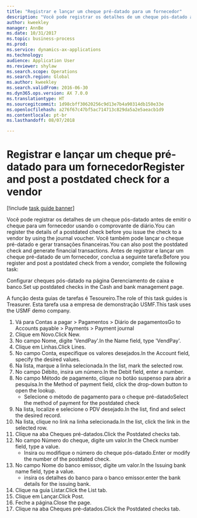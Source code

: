 ```yaml
--- 
title: "Registrar e lançar um cheque pré-datado para um fornecedor"
description: "Você pode registrar os detalhes de um cheque pós-datado antes de emitir o cheque para um fornecedor usando o comprovante de diário."
author: kweekley
manager: AnnBe
ms.date: 10/31/2017
ms.topic: business-process
ms.prod: 
ms.service: dynamics-ax-applications
ms.technology: 
audience: Application User
ms.reviewer: shylaw
ms.search.scope: Operations
ms.search.region: Global
ms.author: kweekley
ms.search.validFrom: 2016-06-30
ms.dyn365.ops.version: AX 7.0.0
ms.translationtype: HT
ms.sourcegitcommit: 1d98cbff30620256c9d13e7b4a90314db150e33e
ms.openlocfilehash: a276f67c47bf5ac714713c829da5a2e5aeacb1d9
ms.contentlocale: pt-br
ms.lasthandoff: 08/07/2018

---
```

# <a name="register-and-post-a-postdated-check-for-a-vendor"></a><span data-ttu-id="344d9-103">Registrar e lançar um cheque pré-datado para um fornecedor</span><span class="sxs-lookup"><span data-stu-id="344d9-103">Register and post a postdated check for a vendor</span></span>

[!include [task guide banner](../../includes/task-guide-banner.md)]

<span data-ttu-id="344d9-104">Você pode registrar os detalhes de um cheque pós-datado antes de emitir o cheque para um fornecedor usando o comprovante de diário.</span><span class="sxs-lookup"><span data-stu-id="344d9-104">You can register the details of a postdated check before you issue the check to a vendor by using the journal voucher.</span></span> <span data-ttu-id="344d9-105">Você também pode lançar o cheque pré-datado e gerar transações financeiras.</span><span class="sxs-lookup"><span data-stu-id="344d9-105">You can also post the postdated check and generate financial transactions.</span></span> <span data-ttu-id="344d9-106">Antes de registrar e lançar um cheque pré-datado de um fornecedor, conclua a seguinte tarefa:</span><span class="sxs-lookup"><span data-stu-id="344d9-106">Before you register and post a postdated check from a vendor, complete the following task:</span></span> 

<span data-ttu-id="344d9-107">Configurar cheques pós-datado na página Gerenciamento de caixa e banco.</span><span class="sxs-lookup"><span data-stu-id="344d9-107">Set up postdated checks in the Cash and bank management page.</span></span> 



<span data-ttu-id="344d9-108">A função desta guias de tarefas é Tesoureiro.</span><span class="sxs-lookup"><span data-stu-id="344d9-108">The role of this task guides is Treasurer.</span></span> <span data-ttu-id="344d9-109">Esta tarefa usa a empresa de demonstração USMF.</span><span class="sxs-lookup"><span data-stu-id="344d9-109">This task uses the USMF demo company.</span></span>

1. <span data-ttu-id="344d9-110">Vá para Contas a pagar > Pagamentos > Diário de pagamentos</span><span class="sxs-lookup"><span data-stu-id="344d9-110">Go to Accounts payable > Payments > Payment journal</span></span>
2. <span data-ttu-id="344d9-111">Clique em Novo.</span><span class="sxs-lookup"><span data-stu-id="344d9-111">Click New.</span></span>
3. <span data-ttu-id="344d9-112">No campo Nome, digite 'VendPay'.</span><span class="sxs-lookup"><span data-stu-id="344d9-112">In the Name field, type 'VendPay'.</span></span>
4. <span data-ttu-id="344d9-113">Clique em Linhas.</span><span class="sxs-lookup"><span data-stu-id="344d9-113">Click Lines.</span></span>
5. <span data-ttu-id="344d9-114">No campo Conta, especifique os valores desejados.</span><span class="sxs-lookup"><span data-stu-id="344d9-114">In the Account field, specify the desired values.</span></span>
6. <span data-ttu-id="344d9-115">Na lista, marque a linha selecionada.</span><span class="sxs-lookup"><span data-stu-id="344d9-115">In the list, mark the selected row.</span></span>
7. <span data-ttu-id="344d9-116">No campo Débito, insira um número.</span><span class="sxs-lookup"><span data-stu-id="344d9-116">In the Debit field, enter a number.</span></span>
8. <span data-ttu-id="344d9-117">No campo Método de pagamento, clique no botão suspenso para abrir a pesquisa.</span><span class="sxs-lookup"><span data-stu-id="344d9-117">In the Method of payment field, click the drop-down button to open the lookup.</span></span>
    * <span data-ttu-id="344d9-118">Selecione o método de pagamento para o cheque pré-datado</span><span class="sxs-lookup"><span data-stu-id="344d9-118">Select the method of payment for the postdated check</span></span>  
9. <span data-ttu-id="344d9-119">Na lista, localize e selecione o PDV desejado.</span><span class="sxs-lookup"><span data-stu-id="344d9-119">In the list, find and select the desired record.</span></span>
10. <span data-ttu-id="344d9-120">Na lista, clique no link na linha selecionada.</span><span class="sxs-lookup"><span data-stu-id="344d9-120">In the list, click the link in the selected row.</span></span>
11. <span data-ttu-id="344d9-121">Clique na aba Cheques pré-datados.</span><span class="sxs-lookup"><span data-stu-id="344d9-121">Click the Postdated checks tab.</span></span>
12. <span data-ttu-id="344d9-122">No campo Número do cheque, digite um valor.</span><span class="sxs-lookup"><span data-stu-id="344d9-122">In the Check number field, type a value.</span></span>
    * <span data-ttu-id="344d9-123">Insira ou modifique o número do cheque pós-datado.</span><span class="sxs-lookup"><span data-stu-id="344d9-123">Enter or modify the number of the postdated check.</span></span>  
13. <span data-ttu-id="344d9-124">No campo Nome do banco emissor, digite um valor.</span><span class="sxs-lookup"><span data-stu-id="344d9-124">In the Issuing bank name field, type a value.</span></span>
    * <span data-ttu-id="344d9-125">insira os detalhes do banco para o banco emissor.</span><span class="sxs-lookup"><span data-stu-id="344d9-125">enter the bank details for the issuing bank.</span></span>  
14. <span data-ttu-id="344d9-126">Clique na guia Listar.</span><span class="sxs-lookup"><span data-stu-id="344d9-126">Click the List tab.</span></span>
15. <span data-ttu-id="344d9-127">Clique em Lançar.</span><span class="sxs-lookup"><span data-stu-id="344d9-127">Click Post.</span></span>
16. <span data-ttu-id="344d9-128">Feche a página.</span><span class="sxs-lookup"><span data-stu-id="344d9-128">Close the page.</span></span>
17. <span data-ttu-id="344d9-129">Clique na aba Cheques pré-datados.</span><span class="sxs-lookup"><span data-stu-id="344d9-129">Click the Postdated checks tab.</span></span>


